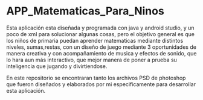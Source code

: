 # APP_Matematicas_Para_Ninos
Esta aplicación esta diseñada y programada con java y android studio, y un poco de xml para solucionar algunas cosas,
pero el objetivo general es que los niños de primaria puedan aprender matematicas 
mediante distintos niveles, sumas,restas, con un diseño de juego mediante 3 oportunidades
de manera creativa y con acompañamiento de musica y efectos de sonido, que lo hara aun más interactivo, que mejor manera de 
poner a prueba su inteligencia que jugando y divirtiendose.

En este repositorio se encontraran tanto los archivos PSD de photoshop que fueron diseñados
y elaborados por mi especificamente para desarrollar esta aplicación.
